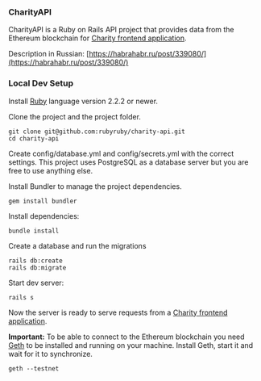 ### CharityAPI

CharityAPI is a Ruby on Rails API project that provides data from the Ethereum blockchain for [Charity frontend application](https://github.com/rubyruby/charity).

Description in Russian: [https://habrahabr.ru/post/339080/](https://habrahabr.ru/post/339080/)

### Local Dev Setup

Install [Ruby](https://www.ruby-lang.org/en/documentation/) language version 2.2.2 or newer.

Clone the project and  the project folder.

```
git clone git@github.com:rubyruby/charity-api.git
cd charity-api
```

Create config/database.yml and config/secrets.yml with the correct settings. This project uses PostgreSQL as a database server but you are free to use anything else.

Install Bundler to manage the project dependencies.

```
gem install bundler
```

Install dependencies:

```
bundle install
```

Create a database and run the migrations
```
rails db:create
rails db:migrate
```

Start dev server:

```
rails s
```

Now the server is ready to serve requests from a [Charity frontend application](https://github.com/rubyruby/charity).

**Important:** To be able to connect to the Ethereum blockchain you need [Geth](https://github.com/ethereum/go-ethereum/wiki/geth) to be installed and running on your machine. Install Geth, start it and wait for it to synchronize.

```
geth --testnet
```
